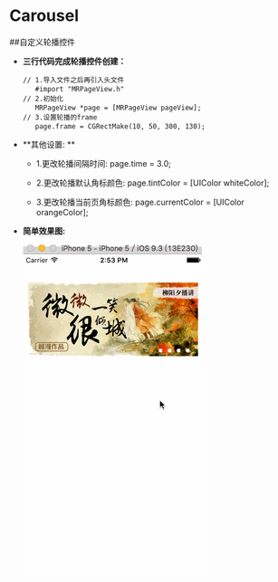 # Carousel

##自定义轮播控件

- **三行代码完成轮播控件创建：**
   ```objc
   // 1.导入文件之后再引入头文件
      #import "MRPageView.h"
   // 2.初始化
      MRPageView *page = [MRPageView pageView];
   // 3.设置轮播的frame
      page.frame = CGRectMake(10, 50, 300, 130);
   ```
   
- **其他设置: **
   - 1.更改轮播间隔时间:  page.time = 3.0;
          
   - 2.更改轮播默认角标颜色: page.tintColor = [UIColor whiteColor];
          
   - 3.更改轮播当前页角标颜色: page.currentColor = [UIColor orangeColor];

   
- **简单效果图:**
   
   ![image](https://github.com/Andrew554/Carousel/blob/master/%E8%87%AA%E5%AE%9A%E4%B9%89%E8%BD%AE%E6%92%AD%E6%8E%A7%E4%BB%B6.gif)
   
